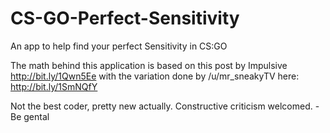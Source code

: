 # CS-GO-Perfect-Sensitivity
An app to help find your perfect Sensitivity in CS:GO

The math behind this application is based on this post by Impulsive http://bit.ly/1Qwn5Ee with the variation done by /u/mr_sneakyTV here: http://bit.ly/1SmNQfY

Not the best coder, pretty new actually. Constructive criticism welcomed. -Be gental
